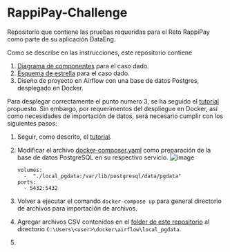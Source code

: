 # RappiPay-Challenge
Repositorio que contiene las pruebas requeridas para el Reto RappiPay como parte de su aplicación DataEng.

Como se describe en las instrucciones, este repositorio contiene

1. [Diagrama de componentes]() para el caso dado.
2. [Esquema de estrella]() para el caso dado.
3. Diseño de proyecto en Airflow con una base de datos Postgres, desplegado en Docker.

Para desplegar correctamente el punto numero 3, se ha seguido el [tutorial](https://medium.com/@garc1a0scar/how-to-start-with-apache-airflow-in-docker-windows-902674ad1bbe) propuesto. Sin embargo, por requerimentos del despliegue en Docker, así como necesidades de importación de datos, será necesario cumplir con los siguientes pasos:

1. Seguir, como descrito, el [tutorial](https://medium.com/@garc1a0scar/how-to-start-with-apache-airflow-in-docker-windows-902674ad1bbe).
2. Modificar el archivo [docker-composer.yaml]() como preparación de la base de datos PostgreSQL en su respectivo servicio.
    ![image](https://user-images.githubusercontent.com/46640257/192177165-e0a38ec4-a026-4e0e-83c6-b10499580d68.png)
    
    ~~~
    volumes:
      -  "./local_pgdata:/var/lib/postgresql/data/pgdata"
    ports:
      - 5432:5432
    ~~~
3. Volver a ejecutar el comando `docker-compose up` para general directorio de archivos para importación de archivos.
4. Agregar archivos CSV contenidos en el [folder de este repositorio]() al directorio `C:\Users\<user>\docker\airflow\local_pgdata`.
5. 
